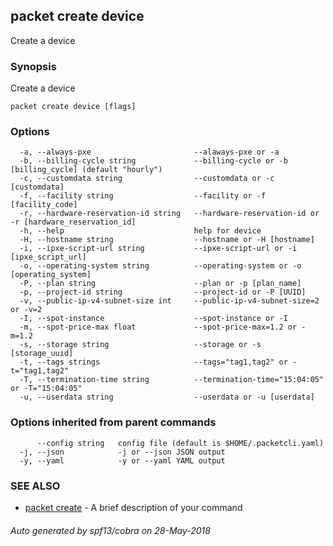 ## packet create device

Create a device

### Synopsis

Create a device

```
packet create device [flags]
```

### Options

```
  -a, --always-pxe                       --alaways-pxe or -a
  -b, --billing-cycle string             --billing-cycle or -b [billing_cycle] (default "hourly")
  -c, --customdata string                --customdata or -c [customdata]
  -f, --facility string                  --facility or -f [facility_code]
  -r, --hardware-reservation-id string   --hardware-reservation-id or -r [hardware_reservation_id]
  -h, --help                             help for device
  -H, --hostname string                  --hostname or -H [hostname]
  -i, --ipxe-script-url string           --ipxe-script-url or -i [ipxe_script_url]
  -o, --operating-system string          --operating-system or -o [operating_system]
  -P, --plan string                      --plan or -p [plan_name]
  -p, --project-id string                --project-id or -P [UUID]
  -v, --public-ip-v4-subnet-size int     --public-ip-v4-subnet-size=2 or -v=2
  -I, --spot-instance                    --spot-instance or -I
  -m, --spot-price-max float             --spot-price-max=1.2 or -m=1.2
  -s, --storage string                   --storage or -s [storage_uuid]
  -t, --tags strings                     --tags="tag1,tag2" or -t="tag1,tag2"
  -T, --termination-time string          --termination-time="15:04:05" or -T="15:04:05"
  -u, --userdata string                  --userdata or -u [userdata]
```

### Options inherited from parent commands

```
      --config string   config file (default is $HOME/.packetcli.yaml)
  -j, --json            -j or --json JSON output
  -y, --yaml            -y or --yaml YAML output
```

### SEE ALSO

* [packet create](packet_create.md)	 - A brief description of your command

###### Auto generated by spf13/cobra on 28-May-2018
